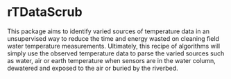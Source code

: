 # rTDataScrub

This package aims to identify varied sources of temperature data in an unsupervised way to reduce the time and energy wasted on cleaning field water temperature measurements. Ultimately, this recipe of algorithms will simply use the observed temperature data to parse the varied sources such as water, air or earth temperature when sensors are in the water column, dewatered and exposed to the air or buried by the riverbed.

